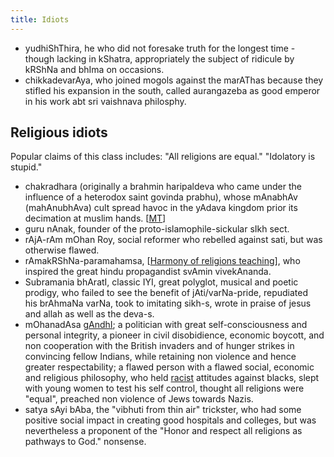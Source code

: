 ```yaml
---
title: Idiots
---
```



- yudhiShThira, he who did not foresake truth for the longest time - though lacking in kShatra, appropriately the subject of ridicule by kRShNa and bhIma on occasions.
- chikkadevarAya, who joined mogols against the marAThas because they stifled his expansion in the south, called aurangazeba as good emperor in his work abt sri vaishnava philosphy.


## Religious idiots

Popular claims of this class includes: "All religions are equal." "Idolatory is stupid."

- chakradhara (originally a brahmin haripaldeva who came under the influence of a heterodox saint govinda prabhu), whose mAnabhAv (mahAnubhAva) cult spread havoc in the yAdava kingdom prior its decimation at muslim hands. \[[MT](https://manasataramgini.wordpress.com/2005/11/13/the-cracks-in-the-edifice/)\]
- guru nAnak, founder of the proto-islamophile-sickular sIkh sect.
- rAjA-rAm mOhan Roy, social reformer who rebelled against sati, but was otherwise flawed.
- rAmakRShNa-paramahamsa, \[[Harmony of religions teaching](https://en.wikipedia.org/wiki/Teachings_of_Ramakrishna#Harmony_of_religions)\], who inspired the great hindu propagandist svAmin vivekAnanda.
- Subramania bhAratI, classic IYI, great polyglot, musical and poetic prodigy, who failed to see the benefit of jAti/varNa-pride, repudiated his brAhmaNa varNa, took to imitating sikh-s, wrote in praise of jesus and allah as well as the deva-s.
- mOhanadAsa [gAndhI](http://en.wikipedia.org/wiki/Gandhi); a politician with great self-consciousness and personal integrity, a pioneer in civil disobidience, economic boycott, and non cooperation with the British invaders and of hunger strikes in convincing fellow Indians, while retaining non violence and hence greater respectability; a flawed person with a flawed social, economic and religious philosophy, who held [racist](http://www.youtube.com/watch?v=_21XD74JKHw) attitudes against blacks, slept with young women to test his self control, thought all religions were "equal", preached non violence of Jews towards Nazis.
- satya sAyi bAba, the "vibhuti from thin air" trickster, who had some positive social impact in creating good hospitals and colleges, but was nevertheless a proponent of the "Honor and respect all religions as pathways to God." nonsense.
